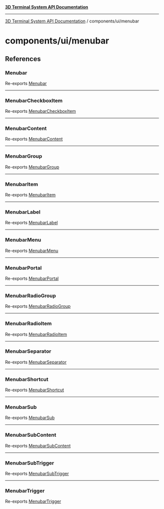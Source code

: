 [**3D Terminal System API Documentation**](../../../README.md)

***

[3D Terminal System API Documentation](../../../README.md) / components/ui/menubar

# components/ui/menubar

## References

### Menubar

Re-exports [Menubar](variables/Menubar.md)

***

### MenubarCheckboxItem

Re-exports [MenubarCheckboxItem](variables/MenubarCheckboxItem.md)

***

### MenubarContent

Re-exports [MenubarContent](variables/MenubarContent.md)

***

### MenubarGroup

Re-exports [MenubarGroup](functions/MenubarGroup.md)

***

### MenubarItem

Re-exports [MenubarItem](variables/MenubarItem.md)

***

### MenubarLabel

Re-exports [MenubarLabel](variables/MenubarLabel.md)

***

### MenubarMenu

Re-exports [MenubarMenu](functions/MenubarMenu.md)

***

### MenubarPortal

Re-exports [MenubarPortal](functions/MenubarPortal.md)

***

### MenubarRadioGroup

Re-exports [MenubarRadioGroup](functions/MenubarRadioGroup.md)

***

### MenubarRadioItem

Re-exports [MenubarRadioItem](variables/MenubarRadioItem.md)

***

### MenubarSeparator

Re-exports [MenubarSeparator](variables/MenubarSeparator.md)

***

### MenubarShortcut

Re-exports [MenubarShortcut](functions/MenubarShortcut.md)

***

### MenubarSub

Re-exports [MenubarSub](functions/MenubarSub.md)

***

### MenubarSubContent

Re-exports [MenubarSubContent](variables/MenubarSubContent.md)

***

### MenubarSubTrigger

Re-exports [MenubarSubTrigger](variables/MenubarSubTrigger.md)

***

### MenubarTrigger

Re-exports [MenubarTrigger](variables/MenubarTrigger.md)
